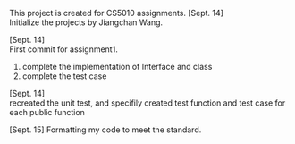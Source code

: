 This project is created for CS5010 assignments.
[Sept. 14]  
Initialize the projects by Jiangchan Wang.

[Sept. 14]  
First commit for assignment1.
1. complete the implementation of Interface and class
2. complete the test case 

[Sept. 14]  
recreated the unit test, and specifily created test function and test case for each public function

[Sept. 15]
Formatting my code to meet the standard.
